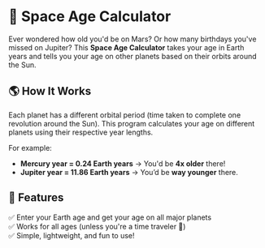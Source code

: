 # 🚀 Space Age Calculator  

Ever wondered how old you'd be on Mars? Or how many birthdays you've missed on Jupiter? This **Space Age Calculator** takes your age in Earth years and tells you your age on other planets based on their orbits around the Sun.  


## 🌎 How It Works  
Each planet has a different orbital period (time taken to complete one revolution around the Sun). This program calculates your age on different planets using their respective year lengths.  

For example:  
- **Mercury year = 0.24 Earth years** → You'd be **4x older** there!  
- **Jupiter year = 11.86 Earth years** → You’d be **way younger** there.  


## 📜 Features  
✅ Enter your Earth age and get your age on all major planets  
✅ Works for all ages (unless you're a time traveler 👀)  
✅ Simple, lightweight, and fun to use!  


